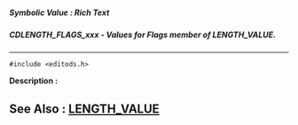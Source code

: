 ##### Symbolic Value : Rich Text
##### CDLENGTH_FLAGS_xxx - Values for Flags member of LENGTH_VALUE.
---
```
#include <editods.h>
```
**Description :**



**See Also :**
[LENGTH_VALUE](/reference/Data/LENGTH_VALUE)
---
